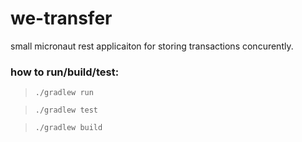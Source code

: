 # we-transfer

small micronaut rest applicaiton for storing transactions concurently.

### how to run/build/test: 

> `./gradlew run`

> `./gradlew test`

> `./gradlew build`
